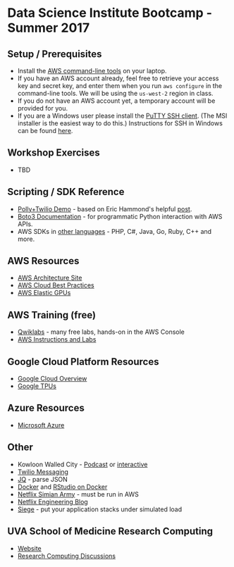# Data Science Institute Bootcamp - Summer 2017

## Setup / Prerequisites
* Install the [AWS command-line tools](https://aws.amazon.com/cli/) on your laptop.
* If you have an AWS account already, feel free to retrieve your access key and secret key, and enter them when you run `aws configure` in the command-line tools. We will be using the `us-west-2` region in class.
* If you do not have an AWS account yet, a temporary account will be provided for you.
* If you are a Windows user please install the [PuTTY SSH client](https://www.chiark.greenend.org.uk/~sgtatham/putty/latest.html). (The MSI installer is the easiest way to do this.) Instructions for SSH in Windows can be found [here](workshops/windows-ssh.md).

## Workshop Exercises
* TBD

## Scripting / SDK Reference
* [Polly+Twilio Demo](https://github.com/uvasomrc/aws-snippets/tree/master/polly) - based on Eric Hammond's helpful [post](https://alestic.com/2016/11/amazon-polly-text-to-speech/).
* [Boto3 Documentation](http://boto3.readthedocs.io/en/latest/) - for programmatic Python interaction with AWS APIs.
* AWS SDKs in [other languages](https://aws.amazon.com/tools/#sdk) - PHP, C#, Java, Go, Ruby, C++ and more.

## AWS Resources
* [AWS Architecture Site](https://aws.amazon.com/architecture/)
* [AWS Cloud Best Practices](https://aws.amazon.com/whitepapers/architecting-for-the-aws-cloud-best-practices/)
* [AWS Elastic GPUs](https://aws.amazon.com/ec2/Elastic-GPUs/)

## AWS Training (free)
* [Qwiklabs](https://qwiklab.com/) - many free labs, hands-on in the AWS Console
* [AWS Instructions and Labs](https://aws.amazon.com/training/intro_series/)

## Google Cloud Platform Resources
* [Google Cloud Overview](https://cloud.google.com/)
* [Google TPUs](https://blog.google/topics/google-cloud/google-cloud-offer-tpus-machine-learning/)

## Azure Resources
* [Microsoft Azure](https://azure.microsoft.com/)

## Other
* Kowloon Walled City - [Podcast](http://99percentinvisible.org/episode/episode-66-kowloon-walled-city/) or [interactive](http://projects.wsj.com/kwc/#chapter=intro)
* [Twilio Messaging](https://www.twilio.com/)
* [JQ](https://stedolan.github.io/jq/) - parse JSON
* [Docker](https://www.docker.com/what-docker#/overview) and [RStudio on Docker](https://hub.docker.com/r/rocker/rstudio/)
* [Netflix Simian Army](https://github.com/Netflix/SimianArmy) - must be run in AWS
* [Netflix Engineering Blog](http://techblog.netflix.com/)
* [Siege](https://www.joedog.org/siege-home/) - put your application stacks under simulated load

## UVA School of Medicine Research Computing
* [Website](https://somrc.virginia.edu/)
* [Research Computing Discussions](https://discuss.rc.virginia.edu/)
